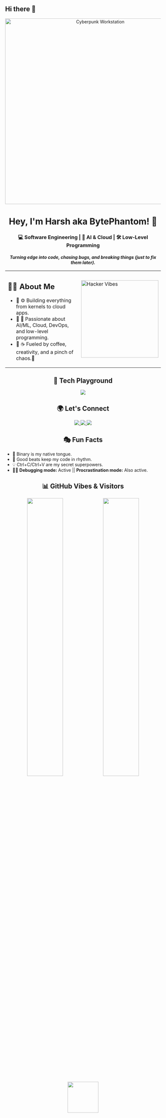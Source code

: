 ## Hi there 👋

<!-- GIF Banner -->
<p align="center">
  <img src="https://media.giphy.com/media/v1.Y2lkPTc5MGI3NjExZnIxcjgwOTBndjJvdXhxMGpveTV4eW9iNGJpdm1ia3E5cGNjZXRqaSZlcD12MV9naWZzX3NlYXJjaCZjdD1n/cO8j0B6L5bKu6YOMh7/giphy.gif" width="600px" alt="Cyberpunk Workstation">
</p>

<!-- Short Intro -->
<h1 align="center"><strong>Hey, I'm Harsh aka BytePhantom! 🖤</strong></h1>
<h3 align="center">💻 Software Engineering | 🚀 AI & Cloud | 🛠 Low-Level Programming</h3>
<h4 align="center"><i>Turning edge into code, chasing bugs, and breaking things (just to fix them later).</i></h4>

<!-- About Me with Side GIF -->
<table align="center">
  <tr>
    <td width="55%">
      <h2>🙋‍♂️ About Me</h2>
      <ul>
        <li>🔹 ⚙️ Building everything from kernels to cloud apps.</li>
        <li>🔹 🔐 Passionate about AI/ML, Cloud, DevOps, and low-level programming.</li>
        <li>🔹 ☕ Fueled by coffee, creativity, and a pinch of chaos.👾</li>
      </ul>
    </td>
    <td width="45%">
      <img src="https://media.giphy.com/media/LmNwrBhejkK9EFP504/giphy.gif" width="250px" alt="Hacker Vibes">
    </td>
  </tr>
</table>

<!-- Tech Stack -->
<h2 align="center">🚀 Tech Playground</h2>
<p align="center">
  <img src="https://skillicons.dev/icons?i=cpp,python,js,c,html,css,react,nodejs,mongodb,postgresql,redis,linux,bash,git,github,gitlab,aws,gcp,docker,kubernetes,nginx,tensorflow,colab,pytorch,opencv,figma,photoshop,illustrator,canva,pytest,cisco" />
</p>

<!-- Social Media -->
<h2 align="center">🌍 Let's Connect</h2>
<p align="center">
  <a href="https://linkedin.com/in/harsh-kumar-453a32236">
    <img src="https://img.shields.io/badge/LinkedIn-%230077B5.svg?style=for-the-badge&logo=linkedin&logoColor=white">
  </a>
  <a href="https://twitter.com/@text2hk">
    <img src="https://img.shields.io/badge/Twitter-%231DA1F2.svg?style=for-the-badge&logo=twitter&logoColor=white">
  </a>
  <a href="mailto:text2hk@gmail.com">
    <img src="https://img.shields.io/badge/Email-%23D14836.svg?style=for-the-badge&logo=gmail&logoColor=white">
  </a>
</p>

<!-- Fun Facts -->
<h2 align="center">🎭 Fun Facts</h2>
<ul>
  <li>🧠 Binary is my native tongue.</li>
  <li>🎵 Good beats keep my code in rhythm.</li>
  <li>💡 Ctrl+C/Ctrl+V are my secret superpowers.</li>
  <li>🧑‍💻 <strong>Debugging mode:</strong> Active || <strong>Procrastination mode:</strong> Also active.</li>
</ul>

<!-- GitHub Stats & Visitors -->
<h2 align="center">📊 GitHub Vibes & Visitors</h2>
<p align="center">
  <img width="48%" src="https://github-readme-streak-stats.herokuapp.com/?user=I-harsh-kumar&theme=tokyonight" />
  <img width="48%" src="https://github-readme-stats.vercel.app/api?username=I-harsh-kumar&show_icons=true&theme=tokyonight" />
</p>
<p align="center">
  <img width="100px" src="https://komarev.com/ghpvc/?username=I-harsh-kumar&label=Visitors&color=5B84B1&style=flat">
</p>

